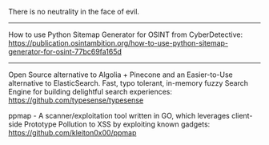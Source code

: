 There is no neutrality in the face of evil.

----

How to use Python Sitemap Generator for OSINT from CyberDetective: https://publication.osintambition.org/how-to-use-python-sitemap-generator-for-osint-77bc69fa165d

----

Open Source alternative to Algolia + Pinecone and an Easier-to-Use alternative to ElasticSearch. Fast, typo tolerant, in-memory fuzzy Search Engine for building delightful search experiences: https://github.com/typesense/typesense

ppmap - A scanner/exploitation tool written in GO, which leverages client-side Prototype Pollution to XSS by exploiting known gadgets: https://github.com/kleiton0x00/ppmap

